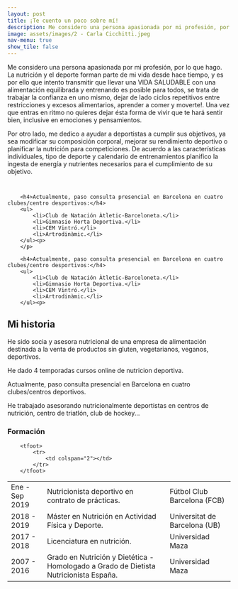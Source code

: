 ```yaml
---
layout: post
title: ¡Te cuento un poco sobre mí!
description: Me considero una persona apasionada por mi profesión, por lo que hago. La nutrición y el deporte forman parte de mi vida desde hace mucho tiempo...
image: assets/images/2 - Carla Cicchitti.jpeg
nav-menu: true
show_tile: false
---
```


<p>Me considero una persona apasionada por mi profesión, por lo que hago. La nutrición y el deporte forman parte de mi vida desde hace tiempo, y es por ello que intento transmitir que llevar una VIDA SALUDABLE con una alimentación equilibrada y entrenando es posible para todos, se trata de trabajar la confianza en uno mismo, dejar de lado ciclos repetitivos entre restricciones y excesos alimentarios, aprender a comer y moverte!. Una vez que entras en ritmo no quieres dejar ésta forma de vivir que te hará sentir bien, inclusive en emociones y pensamientos.<p/>
<p>Por otro lado, me dedico a ayudar a deportistas a cumplir sus objetivos, ya sea modificar su composición corporal, mejorar su rendimiento deportivo o planificar la nutrición para competiciones. De acuerdo a las características individuales, tipo de deporte y calendario de entrenamientos planifico la ingesta de energía y nutrientes necesarios para el cumplimiento de su objetivo.<p/>
<p>
	
<span class="image fit"><img src="{% link assets/images/Foto cv.jpeg %}" alt="" /></span>
	
<p><span class="Floatright"><img src="{% link assets/images/pic09.jpg %}" alt="" /></span><!-- Lists -->
<div class="row">
	<div class="6u 12u$(small)">

		<h4>Actualmente, paso consulta presencial en Barcelona en cuatro clubes/centro desportivos:</h4>
		<ul>
			<li>Club de Natación Àtletic-Barceloneta.</li>
			<li>Gimnasio Horta Deportiva.</li>
			<li>CEM Vintró.</li>
			<li>Artrodinàmic.</li>
		</ul><p>
		</p>
	
<!-- Lists -->
<div class="row">
	<div class="6u 12u$(small)">

		<h4>Actualmente, paso consulta presencial en Barcelona en cuatro clubes/centro desportivos:</h4>
		<ul>
			<li>Club de Natación Àtletic-Barceloneta.</li>
			<li>Gimnasio Horta Deportiva.</li>
			<li>CEM Vintró.</li>
			<li>Artrodinàmic.</li>
		</ul><p>

<h2 id="Mi historia">Mi historia</h2>

He sido socia y asesora nutricional de una empresa de alimentación destinada a la venta de productos sin gluten, vegetarianos, veganos, deportivos.

He dado 4 temporadas cursos online de nutricion deportiva.

Actualmente, paso consulta presencial en Barcelona en cuatro clubes/centros deportivos.

He trabajado asesorando nutricionalmente deportistas en centros de nutrición, centro de triatlón, club de hockey...



<!-- Formación -->
<h3>Formación</h3>

<div class="table-wrapper">
	<table>
		<thead>
	<Formación>
		<tbody>
			<tr>
				<td>Ene - Sep 2019</td>
				<td>Nutricionista deportivo en contrato de prácticas.</td>
				<td>Fútbol Club Barcelona (FCB)</td>
			</tr>
			<tr>
				<td>2018 - 2019</td>
				<td>Máster en Nutrición en Actividad Física y Deporte.</td>
				<td>Universitat de Barcelona (UB)</td>
			</tr>
			<tr>
				<td>2017 - 2018</td>
				<td> Licenciatura en nutrición.</td>
				<td>Universidad Maza</td>
			</tr>
			<tr>
				<td>2007 - 2016</td>
				<td>Grado en Nutrición y Dietética - Homologado a Grado de Dietista Nutricionista España.</td>
				<td>Universidad Maza</td> 

		<tfoot>
			<tr>
				<td colspan="2"></td>
			</tr>
		</tfoot>
